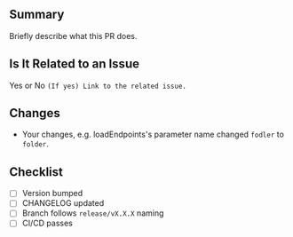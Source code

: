 ## Summary

Briefly describe what this PR does.

## Is It Related to an Issue

Yes or No `(If yes) Link to the related issue.`

## Changes

- Your changes, e.g. loadEndpoints's parameter name changed `fodler` to `folder`.

## Checklist

- [ ] Version bumped
- [ ] CHANGELOG updated
- [ ] Branch follows `release/vX.X.X` naming
- [ ] CI/CD passes
